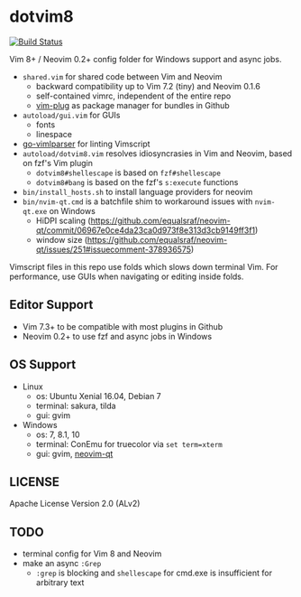 # dotvim8

[![Build Status][Travis-Status]][Travis]

Vim 8+ / Neovim 0.2+ config folder for Windows support and async jobs.

- `shared.vim` for shared code between Vim and Neovim
    - backward compatibility up to Vim 7.2 (tiny) and Neovim 0.1.6
    - self-contained vimrc, independent of the entire repo
    - [vim-plug] as package manager for bundles in Github
- `autoload/gui.vim` for GUIs
    - fonts
    - linespace
- [go-vimlparser] for linting Vimscript
- `autoload/dotvim8.vim` resolves idiosyncrasies in Vim and Neovim, based on fzf's Vim plugin
    - `dotvim8#shellescape` is based on `fzf#shellescape`
    - `dotvim8#bang` is based on the fzf's `s:execute` functions
- `bin/install_hosts.sh` to install language providers for neovim
- `bin/nvim-qt.cmd` is a batchfile shim to workaround issues with `nvim-qt.exe` on Windows
    - HiDPI scaling (https://github.com/equalsraf/neovim-qt/commit/06967e0ce4da23ca0d973f8e313d3cb9149ff3f1)
    - window size (https://github.com/equalsraf/neovim-qt/issues/251#issuecomment-378936575)

Vimscript files in this repo use folds which slows down terminal Vim.
For performance, use GUIs when navigating or editing inside folds.

## Editor Support

- Vim 7.3+ to be compatible with most plugins in Github
- Neovim 0.2+ to use fzf and async jobs in Windows

## OS Support

- Linux
    - os: Ubuntu Xenial 16.04, Debian 7
    - terminal: sakura, tilda
    - gui: gvim
- Windows
    - os: 7, 8.1, 10
    - terminal: ConEmu for truecolor via `set term=xterm`
    - gui: gvim, [neovim-qt]

## LICENSE

Apache License Version 2.0 (ALv2)

## TODO
- terminal config for Vim 8 and Neovim
- make an async `:Grep`
    - `:grep` is blocking and `shellescape` for cmd.exe is insufficient for arbitrary text

[Travis]: https://travis-ci.org/janlazo/dotvim8
[Travis-Status]: https://travis-ci.org/janlazo/dotvim8.svg?branch=master
[vim-plug]: https://github.com/junegunn/vim-plug
[go-vimlparser]: https://github.com/haya14busa/go-vimlparser
[neovim-qt]: https://github.com/equalsraf/neovim-qt
[janlazo/dotvim]: https://github.com/janlazo/dotvim
[fzf]: https://github.com/junegunn/fzf
